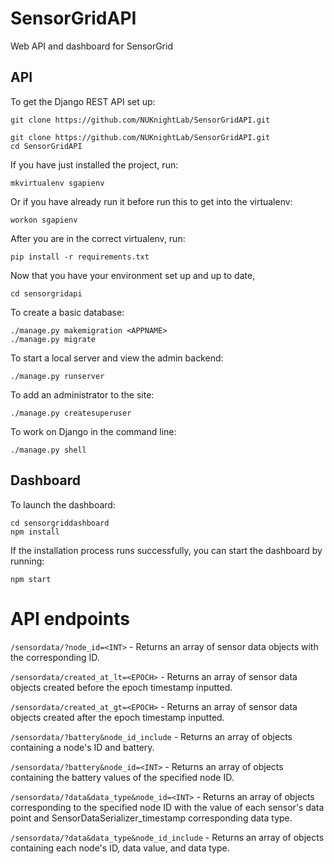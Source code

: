 # SensorGridAPI
Web API and dashboard for SensorGrid

## API
To get the Django REST API set up:

`git clone https://github.com/NUKnightLab/SensorGridAPI.git`
```
git clone https://github.com/NUKnightLab/SensorGridAPI.git
cd SensorGridAPI
```
If you have just installed the project, run:
```
mkvirtualenv sgapienv
```
Or if you have already run it before run this to get into the virtualenv:
```
workon sgapienv
```
After you are in the correct virtualenv, run:
```
pip install -r requirements.txt
```
Now that you have your environment set up and up to date,
```
cd sensorgridapi
```
To create a basic database:
```
./manage.py makemigration <APPNAME>
./manage.py migrate
```
To start a local server and view the admin backend:
```
./manage.py runserver
```
To add an administrator to the site:
```
./manage.py createsuperuser
```
To work on Django in the command line:
```
./manage.py shell
```
## Dashboard
To launch the dashboard:
```
cd sensorgriddashboard
npm install
```
If the installation process runs successfully, you can start the dashboard by running:
```
npm start
```

# API endpoints
`/sensordata/?node_id=<INT>` - Returns an array of sensor data objects with the corresponding ID.

`/sensordata/created_at_lt=<EPOCH>` - Returns an array of sensor data objects created before the epoch timestamp inputted.

`/sensordata/created_at_gt=<EPOCH>` - Returns an array of sensor data objects created after the epoch timestamp inputted.

`/sensordata/?battery&node_id_include` - Returns an array of objects containing a node's ID and battery.

`/sensordata/?battery&node_id=<INT>` - Returns an array of objects containing the battery values of the specified node ID.

`/sensordata/?data&data_type&node_id=<INT>` - Returns an array of objects corresponding to the specified node ID with the value of each sensor's data point and SensorDataSerializer_timestamp corresponding data type.

`/sensordata/?data&data_type&node_id_include` - Returns an array of objects containing each node's ID, data value, and data type.

